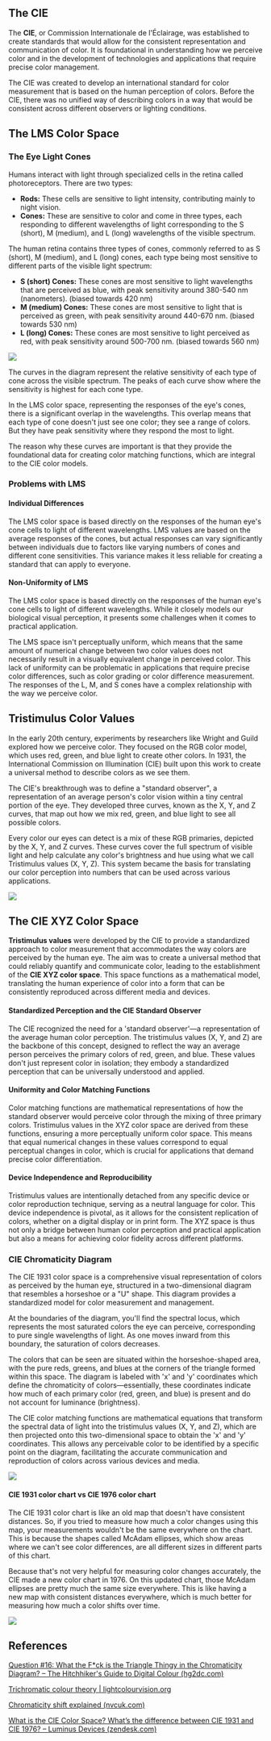 ## The CIE

The **CIE**, or Commission Internationale de l'Éclairage, was established to create standards that would allow for the consistent representation and communication of color. It is foundational in understanding how we perceive color and in the development of technologies and applications that require precise color management.

The CIE was created to develop an international standard for color measurement that is based on the human perception of colors. Before the CIE, there was no unified way of describing colors in a way that would be consistent across different observers or lighting conditions.
## The LMS Color Space

### The Eye Light Cones

Humans interact with light through specialized cells in the retina called photoreceptors. There are two types:

- **Rods:** These cells are sensitive to light intensity, contributing mainly to night vision.
- **Cones:** These are sensitive to color and come in three types, each responding to different wavelengths of light corresponding to the S (short), M (medium), and L (long) wavelengths of the visible spectrum.

The human retina contains three types of cones, commonly referred to as S (short), M (medium), and L (long) cones, each type being most sensitive to different parts of the visible light spectrum:

- **S (short) Cones:** These cones are most sensitive to light wavelengths that are perceived as blue, with peak sensitivity around 380-540 nm (nanometers). (biased towards 420 nm)
- **M (medium) Cones:** These cones are most sensitive to light that is perceived as green, with peak sensitivity around 440-670 nm. 
  (biased towards 530 nm)
- **L (long) Cones:** These cones are most sensitive to light perceived as red, with peak sensitivity around 500-700 nm. 
  (biased towards 560 nm)

![](./_img/LMS_Chart.png)

The curves in the diagram represent the relative sensitivity of each type of cone across the visible spectrum. The peaks of each curve show where the sensitivity is highest for each cone type. 

In the LMS color space, representing the responses of the eye's cones, there is a significant overlap in the wavelengths. This overlap means that each type of cone doesn't just see one color; they see a range of colors. But they have peak sensitivity where they respond the most to light.

The reason why these curves are important is that they provide the foundational data for creating color matching functions, which are integral to the CIE color models.

### Problems with LMS
#### Individual Differences

The LMS color space is based directly on the responses of the human eye's cone cells to light of different wavelengths. LMS values are based on the average responses of the cones, but actual responses can vary significantly between individuals due to factors like varying numbers of cones and different cone sensitivities. This variance makes it less reliable for creating a standard that can apply to everyone.

#### Non-Uniformity of LMS

The LMS color space is based directly on the responses of the human eye's cone cells to light of different wavelengths. While it closely models our biological visual perception, it presents some challenges when it comes to practical application.

The LMS space isn't perceptually uniform, which means that the same amount of numerical change between two color values does not necessarily result in a visually equivalent change in perceived color. This lack of uniformity can be problematic in applications that require precise color differences, such as color grading or color difference measurement. The responses of the L, M, and S cones have a complex relationship with the way we perceive color.

## Tristimulus Color Values

In the early 20th century, experiments by researchers like Wright and Guild explored how we perceive color. They focused on the RGB color model, which uses red, green, and blue light to create other colors. In 1931, the International Commission on Illumination (CIE) built upon this work to create a universal method to describe colors as we see them.

The CIE's breakthrough was to define a "standard observer", a representation of an average person's color vision within a tiny central portion of the eye. They developed three curves, known as the X, Y, and Z curves, that map out how we mix red, green, and blue light to see all possible colors.

Every color our eyes can detect is a mix of these RGB primaries, depicted by the X, Y, and Z curves. These curves cover the full spectrum of visible light and help calculate any color's brightness and hue using what we call Tristimulus values (X, Y, Z). This system became the basis for translating our color perception into numbers that can be used across various applications.

![](./_img/TriStimulus_Chart.png)

## The CIE XYZ Color Space

**Tristimulus values** were developed by the CIE to provide a standardized approach to color measurement that accommodates the way colors are perceived by the human eye. The aim was to create a universal method that could reliably quantify and communicate color, leading to the establishment of the **CIE XYZ color space**. This space functions as a mathematical model, translating the human experience of color into a form that can be consistently reproduced across different media and devices.
#### Standardized Perception and the CIE Standard Observer

The CIE recognized the need for a 'standard observer'—a representation of the average human color perception. The tristimulus values (X, Y, and Z) are the backbone of this concept, designed to reflect the way an average person perceives the primary colors of red, green, and blue. These values don't just represent color in isolation; they embody a standardized perception that can be universally understood and applied.

#### Uniformity and Color Matching Functions

Color matching functions are mathematical representations of how the standard observer would perceive color through the mixing of three primary colors. Tristimulus values in the XYZ color space are derived from these functions, ensuring a more perceptually uniform color space. This means that equal numerical changes in these values correspond to equal perceptual changes in color, which is crucial for applications that demand precise color differentiation.

#### Device Independence and Reproducibility

Tristimulus values are intentionally detached from any specific device or color reproduction technique, serving as a neutral language for color. This device independence is pivotal, as it allows for the consistent replication of colors, whether on a digital display or in print form. The XYZ space is thus not only a bridge between human color perception and practical application but also a means for achieving color fidelity across different platforms.

### CIE Chromaticity Diagram

The CIE 1931 color space is a comprehensive visual representation of colors as perceived by the human eye, structured in a two-dimensional diagram that resembles a horseshoe or a "U" shape. This diagram provides a standardized model for color measurement and management.

At the boundaries of the diagram, you'll find the spectral locus, which represents the most saturated colors the eye can perceive, corresponding to pure single wavelengths of light. As one moves inward from this boundary, the saturation of colors decreases.

The colors that can be seen are situated within the horseshoe-shaped area, with the pure reds, greens, and blues at the corners of the triangle formed within this space. The diagram is labeled with 'x' and 'y' coordinates which define the chromaticity of colors—essentially, these coordinates indicate how much of each primary color (red, green, and blue) is present and do not account for luminance (brightness).

The CIE color matching functions are mathematical equations that transform the spectral data of light into the tristimulus values (X, Y, and Z), which are then projected onto this two-dimensional space to obtain the 'x' and 'y' coordinates. This allows any perceivable color to be identified by a specific point on the diagram, facilitating the accurate communication and reproduction of colors across various devices and media.

![](./_img/CIE_Diagram.jpg)

#### CIE 1931 color chart vs CIE 1976 color chart

The CIE 1931 color chart is like an old map that doesn't have consistent distances. So, if you tried to measure how much a color changes using this map, your measurements wouldn't be the same everywhere on the chart. This is because the shapes called McAdam ellipses, which show areas where we can't see color differences, are all different sizes in different parts of this chart.

Because that's not very helpful for measuring color changes accurately, the CIE made a new color chart in 1976. On this updated chart, those McAdam ellipses are pretty much the same size everywhere. This is like having a new map with consistent distances everywhere, which is much better for measuring how much a color shifts over time.

![](./_img/CIE_Charts.jpg)

## References

[Question #16: What the F*ck is the Triangle Thingy in the Chromaticity Diagram? – The Hitchhiker's Guide to Digital Colour (hg2dc.com)](https://hg2dc.com/2020/01/07/question-16/)

[Trichromatic colour theory | lightcolourvision.org](https://lightcolourvision.org/dictionary/definition/trichromatic-colour-theory/)

[Chromaticity shift explained (nvcuk.com)](https://www.nvcuk.com/technical-support/view/measuring-chromaticity-shift-%E2%80%93-cie1931-v-cie-1976-19#:~:text=The%20CIE%201976%20diagram%20is,way%20the%20human%20eye%20works.)

[What is the CIE Color Space? What’s the difference between CIE 1931 and CIE 1976? – Luminus Devices (zendesk.com)](https://luminusdevices.zendesk.com/hc/en-us/articles/4414846186253-What-is-the-CIE-Color-Space-What-s-the-difference-between-CIE-1931-and-CIE-1976-#:~:text=It%20is%20a%20three%2Ddimensional,at%20approximately%20the%20same%20luminance.)
